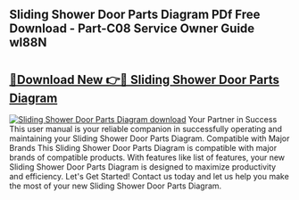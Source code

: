 ## Sliding Shower Door Parts Diagram PDf Free Download - Part-C08 Service Owner Guide wl88N

# <h2><a href="http://dfq5op.blite.top/?on=Sliding+Shower+Door+Parts+Diagram">🔗Download New 👉🔴 Sliding Shower Door Parts Diagram</a></h2>

[![Sliding Shower Door Parts Diagram download](https://i.imgur.com/lujVjoI.png)](http://dfq5op.blite.top/?on=Sliding+Shower+Door+Parts+Diagram)
Your Partner in Success This user manual is your reliable companion in successfully operating and maintaining your Sliding Shower Door Parts Diagram. Compatible with Major Brands This Sliding Shower Door Parts Diagram is compatible with major brands of compatible products. With features like list of features, your new Sliding Shower Door Parts Diagram is designed to maximize productivity and efficiency. Let's Get Started! Contact us today and let us help you make the most of your new Sliding Shower Door Parts Diagram.
